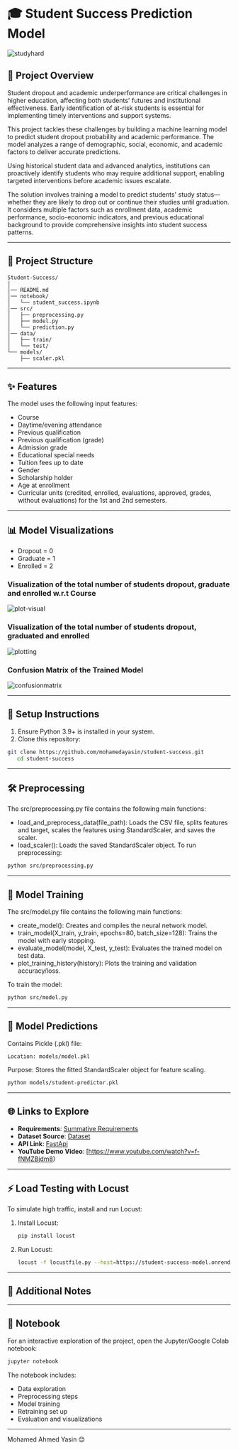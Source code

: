 # 🎓 Student Success Prediction Model  

![studyhard](https://github.com/user-attachments/assets/5bf4310a-5f3f-4f67-8e6e-56b6cee55f3e)


## 📝 Project Overview

Student dropout and academic underperformance are critical challenges in higher education, affecting both students' futures and institutional effectiveness. Early identification of at-risk students is essential for implementing timely interventions and support systems.

This project tackles these challenges by building a machine learning model to predict student dropout probability and academic performance. The model analyzes a range of demographic, social, economic, and academic factors to deliver accurate predictions.

Using historical student data and advanced analytics, institutions can proactively identify students who may require additional support, enabling targeted interventions before academic issues escalate.

The solution involves training a model to predict students' study status—whether they are likely to drop out or continue their studies until graduation. It considers multiple factors such as enrollment data, academic performance, socio-economic indicators, and previous educational background to provide comprehensive insights into student success patterns.

---

## 📂 Project Structure  

```
Student-Success/  
│  
│── README.md  
│── notebook/  
│   └── student_success.ipynb  
│── src/  
│   ├── preprocessing.py  
│   ├── model.py  
│   └── prediction.py  
│── data/  
│   ├── train/  
│   └── test/  
└── models/  
    ├── scaler.pkl

```  

---

## ✨ Features  

The model uses the following input features:  
- Course  
- Daytime/evening attendance  
- Previous qualification  
- Previous qualification (grade)  
- Admission grade  
- Educational special needs  
- Tuition fees up to date  
- Gender  
- Scholarship holder  
- Age at enrollment  
- Curricular units (credited, enrolled, evaluations, approved, grades, without evaluations) for the 1st and 2nd semesters.

 ---
 
  ## 📊  Model Visualizations  

- Dropout = 0
- Graduate = 1
- Enrolled = 2
  
### Visualization of the total number of students dropout, graduate and enrolled w.r.t Course

![plot-visual](https://github.com/user-attachments/assets/87c90a7a-ee31-44e7-86d5-df0018227d06)

### Visualization of the total number of students dropout, graduated and enrolled

![plotting](https://github.com/user-attachments/assets/d9c5ddf1-4164-43c0-a37c-b7af7322b100)

### Confusion Matrix of the Trained Model

![confusionmatrix](https://github.com/user-attachments/assets/a0200ab4-3bbb-4a74-87d2-ae04d1c26c20)

---

## 🚀 Setup Instructions  

1. Ensure Python 3.9+ is installed in your system.  
2. Clone this repository:

```bash  
git clone https://github.com/mohamedayasin/student-success.git  
   cd student-success
``` 

---
    
## 🛠️ Preprocessing  

The src/preprocessing.py file contains the following main functions:

- load_and_preprocess_data(file_path): Loads the CSV file, splits features and target, scales the features using StandardScaler, and saves the scaler.
- load_scaler(): Loads the saved StandardScaler object.
To run preprocessing:

```bash  
python src/preprocessing.py  
```  

---

## 🧠 Model Training  

The src/model.py file contains the following main functions:

- create_model(): Creates and compiles the neural network model.
- train_model(X_train, y_train, epochs=80, batch_size=128): Trains the model with early stopping.
- evaluate_model(model, X_test, y_test): Evaluates the trained model on test data.
- plot_training_history(history): Plots the training and validation accuracy/loss.
  
To train the model:

```bash  
python src/model.py  
```  

---

## 🔮 Model Predictions  

Contains Pickle (.pkl) file:

`Location: models/model.pkl`

Purpose: Stores the fitted StandardScaler object for feature scaling.

```bash  
python models/student-predictor.pkl  
```  

---

## 🌐 Links to Explore

-  **Requirements**: [Summative Requirements](https://github.com/MohamedAYasin/MLOPS-Student-Success/blob/main/Machine_Learning_Pipeline%20-%20Summative_Assignment.pdf)
-  **Dataset Source**: [Dataset](https://www.kaggle.com/datasets/thedevastator/higher-education-predictors-of-student-retention/data)
- **API Link**: [FastApi](https://student-status-check-model.onrender.com/docs)
-  **YouTube Demo Video**: [https://www.youtube.com/watch?v=f-fNMZBjdm8)
  
---

## ⚡ Load Testing with Locust  

To simulate high traffic, install and run Locust:  

1. Install Locust:  
   ```bash  
   pip install locust  
   ```  
2. Run Locust:  
   ```bash  
   locust -f locustfile.py --host=https://student-success-model.onrender.com  
   ```  

---

## 📝 Additional Notes  



---  

## 📖 Notebook  

For an interactive exploration of the project, open the Jupyter/Google Colab notebook:  
```bash  
jupyter notebook  
```  

The notebook includes:  
- Data exploration  
- Preprocessing steps  
- Model training
- Retraining set up
- Evaluation and visualizations  

---  

 Mohamed Ahmed Yasin 😊
